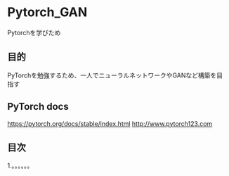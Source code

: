 # Pytorch_GAN
Pytorchを学びため


## 目的
PyTorchを勉強するため、一人でニューラルネットワークやGANなど構築を目指す

## PyTorch docs
https://pytorch.org/docs/stable/index.html
http://www.pytorch123.com

## 目次
1.。。。。。。
